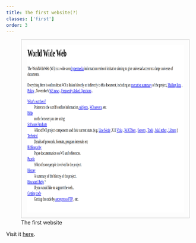 ```yaml
---
title: The first website(?)
classes: ['first']
order: 3
---
```


<figure>
	<img src="images/www1.png" alt="The first website" style="padding: 1em; border: 1px solid #ccc; height: 450px; max-height: none;">
	<figcaption>The first website</figcaption>
</figure>

Visit it [here](http://info.cern.ch/hypertext/WWW/TheProject.html).
